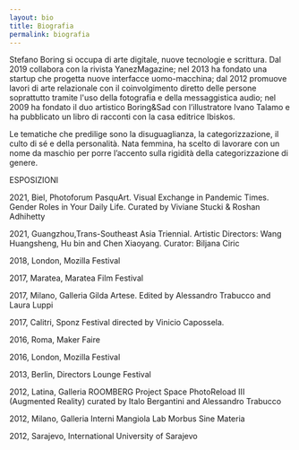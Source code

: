 ```yaml
---
layout: bio
title: Biografia  
permalink: biografia
---
```


<DIV ID="bio">
<P>
Stefano Boring si occupa di arte digitale, nuove tecnologie e
scrittura. Dal 2019 collabora con la rivista YanezMagazine; nel 2013
ha fondato una startup che progetta nuove interfacce uomo-macchina;
dal 2012 promuove lavori di arte relazionale con il coinvolgimento
diretto delle persone soprattutto tramite l'uso della fotografia e
della messaggistica audio; nel 2009 ha fondato il duo artistico
Boring&Sad con l’illustratore Ivano Talamo e ha pubblicato un libro di
racconti con la casa editrice Ibiskos.
</P>
<P>
Le tematiche che predilige sono la disuguaglianza, la
categorizzazione, il culto di sé e della personalità. Nata femmina, ha
scelto di lavorare con un nome da maschio per porre l’accento sulla
rigidità della categorizzazione di genere.
</P>
</DIV>

<span style="text-transform: uppercase">
Esposizioni
</span>

2021, Biel, Photoforum PasquArt. Visual Exchange in Pandemic Times. Gender Roles in Your Daily Life. Curated by Viviane Stucki & Roshan Adhihetty

2021, Guangzhou,Trans-Southeast Asia Triennial. Artistic Directors: Wang Huangsheng, Hu bin and Chen Xiaoyang. Curator: Biljana Ciric

2018, London, Mozilla Festival

2017, Maratea, Maratea Film Festival

2017, Milano, Galleria Gilda Artese. Edited by Alessandro Trabucco and Laura Luppi

2017, Calitri, Sponz Festival directed by Vinicio Capossela.

2016, Roma, Maker Faire

2016, London, Mozilla Festival

2013, Berlin, Directors Lounge Festival

2012, Latina, Galleria ROOMBERG Project Space PhotoReload III (Augmented Reality) curated by Italo Bergantini and Alessandro Trabucco

2012, Milano, Galleria Interni Mangiola Lab Morbus Sine Materia

2012, Sarajevo, International University of Sarajevo
